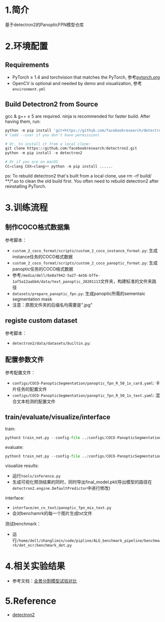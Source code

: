 # 1.简介
基于detectron2的PanopticFPN模型仓库

# 2.环境配置
## Requirements
- PyTorch ≥ 1.4 and torchvision that matches the PyTorch, 参考[pytorch.org](https://pytorch.org/)
- OpenCV is optional and needed by demo and visualization, 参考`environment.yml`

## Build Detectron2 from Source
gcc & g++ ≥ 5 are required. ninja is recommended for faster build. After having them, run:

```Python
python -m pip install 'git+https://github.com/facebookresearch/detectron2.git'
# (add --user if you don't have permission)

# Or, to install it from a local clone:
git clone https://github.com/facebookresearch/detectron2.git
python -m pip install -e detectron2

# Or if you are on macOS
CC=clang CXX=clang++ python -m pip install ......
```
ps: To rebuild detectron2 that's built from a local clone, use rm -rf build/ **/*.so to clean the old build first. You often need to rebuild detectron2 after reinstalling PyTorch.

# 3.训练流程
## 制作COCO格式数据集
参考脚本：
- `custom_2_coco_format/scripts/custom_2_coco_instance_format.py`: 生成instance任务的COCO格式数据
- `custom_2_coco_format/scripts/custom_2_coco_panoptic_format.py`: 生成panoptic任务的COCO格式数据
- 参考`/media/dell/6e8a7942-5a27-4e56-bffe-1af5a12aabb4/data/text_panoptic_20201113`文件夹，构建标准的文件夹路径
- `datasets/prepare_panoptic_fpn.py`: 生成panoptic所需的sementaic segmentation mask
- 注意：原图文件夹的后缀名均需要是".jpg"

## registe custom dataset
参考脚本：
- `detectron2/data/datasets/builtin.py`:

## 配置参数文件
参考配置文件：
- `configs/COCO-PanopticSegmentation/panoptic_fpn_R_50_1x_card.yaml`: 卡片任务的配置文件
- `configs/COCO-PanopticSegmentation/panoptic_fpn_R_50_1x_text.yaml`: 混合文本检测的配置文件

## train/evaluate/visualize/interface
train:
```Python
python3 train_net.py --config-file ../configs/COCO-PanopticSegmentation/panoptic_fpn_R_50_1x_text.yaml --num-gpus 1
```

evaluate:
```Python
python3 train_net.py --config-file ../configs/COCO-PanopticSegmentation/panoptic_fpn_R_50_1x_text.yaml --eval-only MODEL.WEIGHTS /media/dell/6e8a7942-5a27-4e56-bffe-1af5a12aabb4/data/train_results/panoptic_seg/detectron2/text_20200724/model_final.pth OUTPUT_DIR /media/dell/6e8a7942-5a27-4e56-bffe-1af5a12aabb4/data/train_results/panoptic_seg/detectron2/text_20200724/eval
```

visualize results:
- 运行`tools/inference.py`
- 生成可视化预测结果的同时，同时导出final_model.pkl(导出模型的路径在`detectron2.engine.DefaultPredictor`中进行修改)

interface:
- `interface/en_cn_text/panoptic_fpn_mix_text.py`
- 会对benchamrk的每一个图片生成txt文件

测试benchmark：
- 运行`/home/dell/zhanglimin/code/pipline/ALG_benchmark_pipeline/benchmark/det_ocr/benchmark_det.py`


# 4.相关实验结果
- 参考文档：[全景分割模型试验对比](https://gostudyai.feishu.cn/docs/doccnHLX4JpFGYaHVedF10Ayl9p#)

# 5.Reference
- [detectron2](https://github.com/facebookresearch/detectron2)